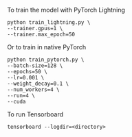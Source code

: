 To train the model with PyTorch Lightning

```
python train_lightning.py \
--trainer.gpus=1 \
--trainer.max_epoch=50
```

Or to train in native PyTorch
```
python train_pytorch.py \
--batch-size=128 \
--epochs=50 \
--lr=0.001 \
--weight_decay=0.1 \
--num_workers=4 \
--run=4 \
--cuda
```

To run Tensorboard 

```
tensorboard --logdir=<directory>
```